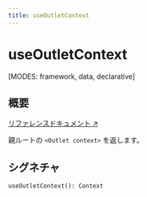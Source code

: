 ```yaml
---
title: useOutletContext
---
```


# useOutletContext

[MODES: framework, data, declarative]

## 概要

[リファレンスドキュメント ↗](https://api.reactrouter.com/v7/functions/react_router.useOutletContext.html)

親ルートの `<Outlet context>` を返します。

## シグネチャ

```tsx
useOutletContext(): Context
```

